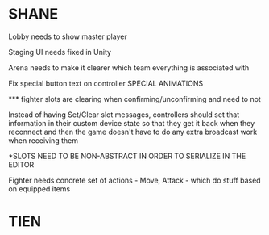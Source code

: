 SHANE
==========

Lobby needs to show master player

Staging UI needs fixed in Unity

Arena needs to make it clearer which team everything is associated with

Fix special button text on controller
SPECIAL ANIMATIONS

*** fighter slots are clearing when confirming/unconfirming and need to not

Instead of having Set/Clear slot messages, controllers should set that information
in their custom device state so that they get it back when they reconnect
and then the game doesn't have to do any extra broadcast work when receiving them

*SLOTS NEED TO BE NON-ABSTRACT IN ORDER TO SERIALIZE IN THE EDITOR

Fighter needs concrete set of actions - Move, Attack - which do stuff based on equipped items


TIEN
==========
